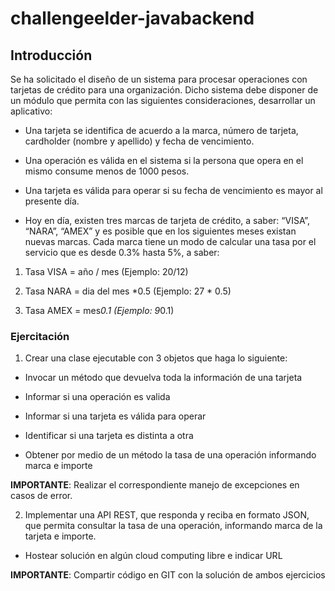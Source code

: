 # challengeelder-javabackend

## Introducción

Se ha solicitado el diseño de un sistema para procesar operaciones con tarjetas de
crédito para una organización. Dicho sistema debe disponer de un módulo que permita con las
siguientes consideraciones, desarrollar un aplicativo:

- Una tarjeta se identifica de acuerdo a la marca, número de tarjeta, cardholder
(nombre y apellido) y fecha de vencimiento.

- Una operación es válida en el sistema si la persona que opera en el mismo consume
menos de 1000 pesos.

- Una tarjeta es válida para operar si su fecha de vencimiento es mayor al presente
día.

- Hoy en día, existen tres marcas de tarjeta de crédito, a saber: “VISA”, “NARA”,
“AMEX” y es posible que en los siguientes meses existan nuevas marcas. Cada marca
tiene un modo de calcular una tasa por el servicio que es desde 0.3% hasta 5%, a saber:

1. Tasa VISA = año / mes (Ejemplo: 20/12)

2. Tasa NARA = dia del mes *0.5 (Ejemplo: 27 * 0.5)

3. Tasa AMEX = mes*0.1 (Ejemplo: 9*0.1)

### Ejercitación

1) Crear una clase ejecutable con 3 objetos que haga lo siguiente:

- Invocar un método que devuelva toda la información de una tarjeta

- Informar si una operación es valida

- Informar si una tarjeta es válida para operar

- Identificar si una tarjeta es distinta a otra

- Obtener por medio de un método la tasa de una operación informando marca e importe

**IMPORTANTE**: Realizar el correspondiente manejo de excepciones en casos de error.

2) Implementar una API REST, que responda y reciba en formato JSON, que permita
consultar la tasa de una operación, informando marca de la tarjeta e importe.

- Hostear solución en algún cloud computing libre e indicar URL

**IMPORTANTE**: Compartir código en GIT con la solución de ambos ejercicios
